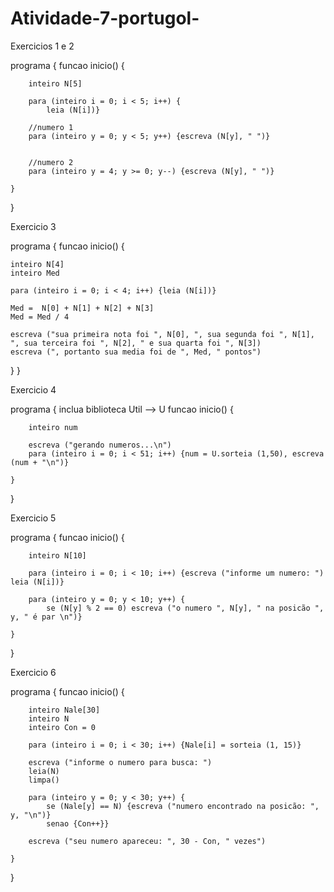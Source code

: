 # Atividade-7-portugol-

Exercicios 1 e 2

programa {
	funcao inicio() {
		
		inteiro N[5]
		
		para (inteiro i = 0; i < 5; i++) {
		    leia (N[i])}
		
		//numero 1
		para (inteiro y = 0; y < 5; y++) {escreva (N[y], " ")}
		
		
		//numero 2
		para (inteiro y = 4; y >= 0; y--) {escreva (N[y], " ")}
		 
	}
}



Exercicio 3

programa { funcao inicio() {

	inteiro N[4]
	inteiro Med
	
	para (inteiro i = 0; i < 4; i++) {leia (N[i])}
	
	Med =  N[0] + N[1] + N[2] + N[3]
	Med = Med / 4
	
	escreva ("sua primeira nota foi ", N[0], ", sua segunda foi ", N[1], ", sua terceira foi ", N[2], " e sua quarta foi ", N[3])
	escreva (", portanto sua media foi de ", Med, " pontos")
	
}
}



Exercicio 4

programa { 
    inclua biblioteca Util --> U
	funcao inicio() {
		
		inteiro num
		
		escreva ("gerando numeros...\n")
		para (inteiro i = 0; i < 51; i++) {num = U.sorteia (1,50), escreva (num + "\n")} 
		
	}
}



Exercicio 5

programa {
	funcao inicio() {
		
		inteiro N[10]
		
		para (inteiro i = 0; i < 10; i++) {escreva ("informe um numero: ") leia (N[i])}
		
		para (inteiro y = 0; y < 10; y++) {
		    se (N[y] % 2 == 0) escreva ("o numero ", N[y], " na posicão ", y, " é par \n")}
		
	}
}



Exercicio 6

programa {
	funcao inicio() {
		
		inteiro Nale[30]
		inteiro N
		inteiro Con = 0
		
		para (inteiro i = 0; i < 30; i++) {Nale[i] = sorteia (1, 15)}
		
		escreva ("informe o numero para busca: ")
		leia(N)
		limpa()
		
		para (inteiro y = 0; y < 30; y++) {
		    se (Nale[y] == N) {escreva ("numero encontrado na posicão: ", y, "\n")}
		    senao {Con++}}
		    
		escreva ("seu numero apareceu: ", 30 - Con, " vezes")
		
	}
}
